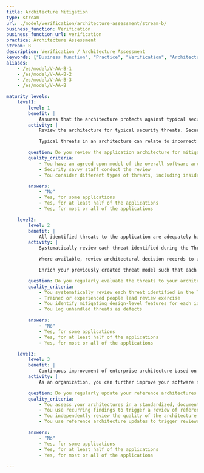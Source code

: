 ```yaml
---
title: Architecture Mitigation
type: stream
url: ./model/verification/architecture-assessment/stream-b/
business_function: Verification
business_function_url: verification
practice: Architecture Assessment
stream: B
description: Verification / Architecture Assessment
keywords: ["Business function", "Practice", "Verification", "Architecture Assessment"]
aliases:
    - /es/model/V-AA-B-1
    - /es/model/V-AA-B-2
    - /es/model/V-AA-B-3
    - /es/model/V-AA-B

maturity_levels:
    level1:
        level: 1
        benefit: |
            Assures that the architecture protects against typical security threats.
        activity: |
            Review the architecture for typical security threats. Security-savvy technical staff conduct this analysis with input from architects, developers, managers, and business owners as needed, to ensure the architecture addresses all common threats which development teams lacking specialised security expertise may have overlooked.

            Typical threats in an architecture can relate to incorrect assumptions in, or overly reliance on, the provisioning of security mechanisms such as authentication, authorization, user and rights management, secure communication, data protection, key management and log management. Threats, on the other hand, can also relate to known limitations of, or issues in, technological components or frameworks that are part of the solution and for which insufficient mitigation has been put in place.

        question: Do you review the application architecture for mitigations of typical threats on an ad-hoc basis?
        quality_criteria:
            - You have an agreed upon model of the overall software architecture
            - Security savvy staff conduct the review
            - You consider different types of threats, including insider and data-related ones

        answers:
            - "No"
            - Yes, for some applications
            - Yes, for at least half of the applications
            - Yes, for most or all of the applications

    level2:
        level: 2
        benefit: |
            All identified threats to the application are adequately handled.
        activity: |
            Systematically review each threat identified during the Threat Assessment activities and examine how the architecture mitigates them. Use a standardised process for analyzing system architectures and the flow of data within them. This is typically linked to the threat model used (e.g. STRIDE) in order to identify the relevant security objectives which address each type of threat. For each threat, identify the design-level features of the architecture which counter it and assess their effectiveness in doing so.

            Where available, review architectural decision records to understand the architectural constraints and tradeoffs made during design. Take their impact into consideration along with any security assumptions on which the safe operation of the system relies and re-evaluate them.

            Enrich your previously created threat model such that each threat and its estimated impact are linked to the corresponding counter measure. Produce a mapping document, or dashboard in a specialized tool, to make the information available and visible to the relevant stakeholders.

        question: Do you regularly evaluate the threats to your architecture?
        quality_criteria:
            - You systematically review each threat identified in the Threat Assessment
            - Trained or experienced people lead review exercise
            - You identify mitigating design-level features for each identified threat
            - You log unhandled threats as defects

        answers:
            - "No"
            - Yes, for some applications
            - Yes, for at least half of the applications
            - Yes, for most or all of the applications

    level3:
        level: 3
        benefit: |
            Continuous improvement of enterprise architecture based on architecture reviews
        activity: |
            As an organization, you can further improve your software security posture by understanding which threats remain unaddressed in the software architectures and adapting your tactics to prevent this. Formalize a process to use recurring architecture findings as a trigger to identify the causes of gaps in the security assessment and deal with them. Feed findings back to the Design phase by creating, or updating relevant reference architectures, existing security solutions, or organisation design principles and patterns.

        question: Do you regularly update your reference architectures based on architecture assessment findings?
        quality_criteria:
            - You assess your architectures in a standardized, documented manner
            - You use recurring findings to trigger a review of reference architectures
            - You independently review the quality of the architecture assessments on an ad-hoc basis
            - You use reference architecture updates to trigger reviews of relevant shared solutions, in a risk-based manner

        answers:
            - "No"
            - Yes, for some applications
            - Yes, for at least half of the applications
            - Yes, for most or all of the applications

---
```

